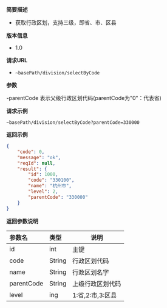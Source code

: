 **简要描述**
- 获取行政区划，支持三级，即省、市、区县

**版本信息**
- 1.0

**请求URL**
- ` ~basePath/division/selectByCode `

**参数**

-parentCode 表示父级行政区划代码(parentCode为"0"：代表省)

**请求示例**
```
~basePath/division/selectByCode?parentCode=330000
```

**返回示例**

```JSON
{
    "code": 0,
    "message": "ok",
    "reqId": null,
    "result": {
        "id": 1000,
        "code": "330100",
        "name": "杭州市",
        "level": 2,
        "parentCode": "330000"
    }
}
```

 **返回参数说明**

|参数名|类型|说明|
|:----- |:-----|-----  |
|id | int |主键  |
|code | String |行政区划代码  |
|name | String |行政区划名字  |
|parentCode | String |上级行政区划代码  |
|level | ing |1:省,2:市,3:区县  |
